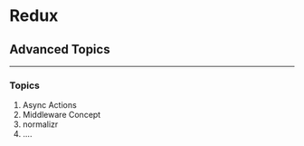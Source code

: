 <!-- .slide: data-background="img/background-orange-orig.jpg" -->

# Redux
## Advanced Topics

---

### Topics
1. Async Actions
2. Middleware Concept
3. normalizr
4. ....
